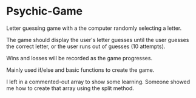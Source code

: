# Psychic-Game

Letter guessing game with a the computer randomly selecting a letter.

The game should display the user's letter guesses until the user guesses the correct letter, or the user runs out of guesses (10 attempts).

Wins and losses will be recorded as the game progresses.

Mainly used if/else and basic functions to create the game.

I left in a commented-out array to show some learning. Someone showed me how to create that array using the split method.